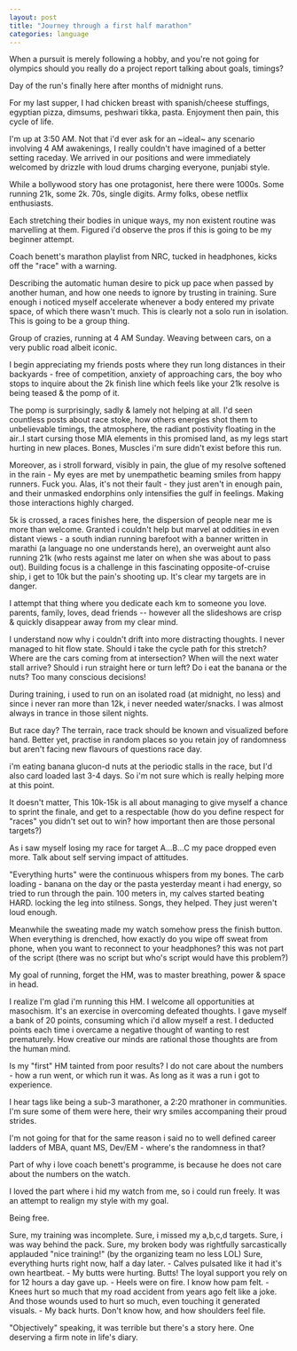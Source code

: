 ```yaml
---
layout: post
title: "Journey through a first half marathon"
categories: language
---
```


When a pursuit is merely following a hobby, and you're not going for olympics should you really do a project report talking about goals, timings?

Day of the run's finally here after months of midnight runs.

For my last supper, I had chicken breast with spanish/cheese stuffings, egyptian pizza, dimsums, peshwari tikka, pasta. Enjoyment then pain, this cycle of life.

I'm up at 3:50 AM. 
Not that i'd ever ask for an ~ideal~ any scenario involving 4 AM awakenings, I really couldn't have imagined of a better setting raceday. 
We arrived in our positions and were immediately welcomed by drizzle with loud drums charging everyone, punjabi style.

While a bollywood story has one protagonist, here there were 1000s. Some running 21k, some 2k. 70s, single digits. Army folks, obese netflix enthusiasts.  

Each stretching their bodies in unique ways, my non existent routine was marvelling at them. Figured i'd observe the pros if this is going to be my beginner attempt.

Coach benett's marathon playlist from NRC, tucked in headphones, kicks off the "race" with a warning.

Describing the automatic human desire to pick up pace when passed by another human, and how one needs to ignore by trusting in training. Sure enough i noticed myself accelerate whenever a body entered my private space, of which there wasn't much. 
This is clearly not a solo run in isolation. This is going to be a group thing.

Group of crazies, running at 4 AM Sunday. Weaving between cars, on a very public road albeit iconic.

I begin appreciating my friends posts where they run long distances in their backyards - free of competition, anxiety of approaching cars, the boy who stops to inquire about the 2k finish line which feels like your 21k resolve is being teased & the pomp of it.

The pomp is surprisingly, sadly & lamely not helping at all. 
I'd seen countless posts about race stoke, how others energies shot them to unbelievable timings, the atmosphere, the radiant postivity floating in the air..I start cursing those MIA elements in this promised land, as my legs start hurting in new places. Bones, Muscles i'm sure didn't exist before this run.

Moreover, as i stroll forward, visibly in pain, the glue of my resolve softened in the rain - My eyes are met by unempathetic beaming smiles from happy runners. Fuck you. 
Alas, it's not their fault - they just aren't in enough pain, and their unmasked endorphins only intensifies the gulf in feelings. Making those interactions highly charged.

5k is crossed, a races finishes here, the dispersion of people near me is more than welcome.
Granted i couldn't help but marvel at oddities in even distant views - a south indian running barefoot with a banner written in marathi (a language no one understands here), an overweight aunt also running 21k (who rests against me later on when she was about to pass out). 
Building focus is a challenge in this fascinating opposite-of-cruise ship, i get to 10k but the pain's shooting up. It's clear my targets are in danger.

I attempt that thing where you dedicate each km to someone you love. parents, family, loves, dead friends -- however all the slideshows are crisp & quickly disappear away from my clear mind.

I understand now why i couldn't drift into more distracting thoughts. I never managed to hit flow state.
Should i take the cycle path for this stretch? Where are the cars coming from at intersection? When will the next water stall arrive? Should i run straight here or turn left? Do i eat the banana or the nuts? 
Too many conscious decisions! 

During training, i used to run on an isolated road (at midnight, no less) and since i never ran more than 12k, i never needed water/snacks. I was almost always in trance in those silent nights.

But race day? The terrain, race track should be known and visualized before hand. 
Better yet, practise in random places so you retain joy of randomness but aren't facing new flavours of questions race day.

i'm eating banana glucon-d nuts at the periodic stalls in the race, but I'd also card loaded last 3-4 days. So i'm not sure which is really helping more at this point. 

It doesn't matter, This 10k-15k is all about managing to give myself a chance to sprint the finale, and get to a respectable (how do you define respect for "races" you didn't set out to win? how important then are those personal targets?)

As i saw myself losing my race for target A...B...C my pace dropped even more. Talk about self serving impact of attitudes.

"Everything hurts" were the continuous whispers from my bones. The carb loading - banana on the day or the pasta yesterday meant i had energy, so tried to run through the pain. 100 meters in, my calves started beating HARD. locking the leg into stilness.
Songs, they helped. They just weren't loud enough.

Meanwhile the sweating made my watch somehow press the finish button. When everything is drenched, how exactly do you wipe off sweat from phone, when you want to reconnect to your headphones? this was not part of the script (there was no script but who's script would have this problem?)

My goal of running, forget the HM, was to master breathing, power & space in head.

I realize I'm glad i'm running this HM. I welcome all opportunities at masochism. It's an exercise in overcoming defeated thoughts. I gave myself a bank of 20 points, consuming which i'd allow myself a rest. I deducted points each time i overcame a negative thought of wanting to rest prematurely. How creative our minds are rational those thoughts are from the human mind. 

Is my "first" HM tainted from poor results? I do not care about the numbers - how a run went, or which run it was. As long as it was a run i got to experience.

I hear tags like being a sub-3 marathoner, a 2:20 mrathoner in communities. I'm sure some of them were here, their wry smiles accompaning their proud strides.

I'm not going for that for the same reason i said no to well defined career ladders of MBA, quant MS, Dev/EM - where's the randomness in that?

Part of why i love coach benett's programme, is because he does not care about the numbers on the watch. 

I loved the part where i hid my watch from me, so i could run freely. It was an attempt to realign my style with my goal.

Being free.

Sure, my training was incomplete. 
Sure, i missed my a,b,c,d targets.
Sure, i was way behind the pack.
Sure, my broken body was rightfully sarcastically applauded "nice training!" (by the organizing team no less LOL)
Sure, everything hurts right now, half a day later.
    - Calves pulsated like it had it's own heartbeat. 
    - My butts were hurting. Butts! The loyal support you rely on for 12 hours a day gave up.
    - Heels were on fire. I know how pam felt. 
    - Knees hurt so much that my road accident from years ago felt like a joke. And those wounds used to hurt so much, even touching it generated visuals.
    - My back hurts. Don't know how, and how shoulders feel file.

"Objectively" speaking, it was terrible but there's a story here. One deserving a firm note in life's diary.
